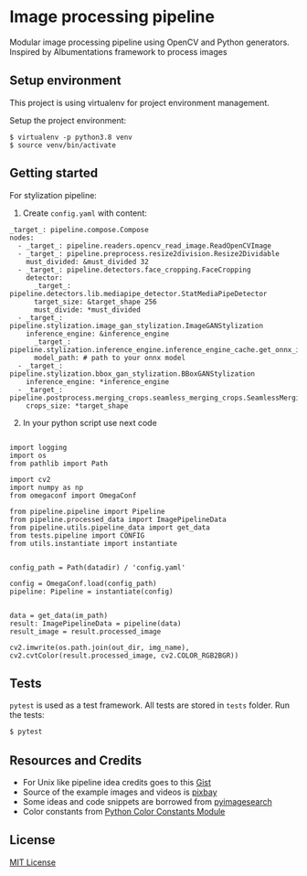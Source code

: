 # Image processing pipeline

Modular image processing pipeline using OpenCV and Python generators. Inspired by Albumentations framework to process
images

## Setup environment

This project is using virtualenv for project environment management.

Setup the project environment:

    $ virtualenv -p python3.8 venv
    $ source venv/bin/activate

## Getting started

For stylization pipeline:

1. Create `config.yaml` with content:

```
_target_: pipeline.compose.Compose
nodes:
  - _target_: pipeline.readers.opencv_read_image.ReadOpenCVImage
  - _target_: pipeline.preprocess.resize2division.Resize2Dividable
    must_divided: &must_divided 32
  - _target_: pipeline.detectors.face_cropping.FaceCropping
    detector:
      _target_: pipeline.detectors.lib.mediapipe_detector.StatMediaPipeDetector
      target_size: &target_shape 256
      must_divide: *must_divided
  - _target_: pipeline.stylization.image_gan_stylization.ImageGANStylization
    inference_engine: &inference_engine
      _target_: pipeline.stylization.inference_engine.inference_engine_cache.get_onnx_inference
      model_path: # path to your onnx model
  - _target_: pipeline.stylization.bbox_gan_stylization.BBoxGANStylization
    inference_engine: *inference_engine
  - _target_: pipeline.postprocess.merging_crops.seamless_merging_crops.SeamlessMergingCrops
    crops_size: *target_shape
```

2. In your python script use next code

```

import logging
import os
from pathlib import Path

import cv2
import numpy as np
from omegaconf import OmegaConf

from pipeline.pipeline import Pipeline
from pipeline.processed_data import ImagePipelineData
from pipeline.utils.pipeline_data import get_data
from tests.pipeline import CONFIG
from utils.instantiate import instantiate


config_path = Path(datadir) / 'config.yaml'

config = OmegaConf.load(config_path)
pipeline: Pipeline = instantiate(config)


data = get_data(im_path)
result: ImagePipelineData = pipeline(data)
result_image = result.processed_image

cv2.imwrite(os.path.join(out_dir, img_name), cv2.cvtColor(result.processed_image, cv2.COLOR_RGB2BGR))
```

## Tests

`pytest` is used as a test framework. All tests are stored in `tests` folder. Run the tests:

```bash
$ pytest
```

## Resources and Credits

* For Unix like pipeline idea credits goes to this [Gist](https://gist.github.com/alexmacedo/1552724)
* Source of the example images and videos is [pixbay](https://pixabay.com)
* Some ideas and code snippets are borrowed from [pyimagesearch](https://www.pyimagesearch.com/)
* Color constants
  from [Python Color Constants Module](https://www.webucator.com/blog/2015/03/python-color-constants-module/)

## License

[MIT License](LICENSE)